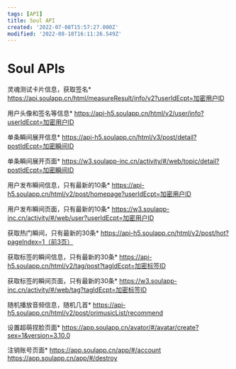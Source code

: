 ```yaml
---
tags: [API]
title: Soul API
created: '2022-07-08T15:57:27.000Z'
modified: '2022-08-18T16:11:26.549Z'
---
```


# Soul APIs

灵魂测试卡片信息，获取签名*
https://api.soulapp.cn/html/measureResult/info/v2?userIdEcpt=加密用户ID

用户头像和签名等信息*
https://api-h5.soulapp.cn/html/v2/user/info?userIdEcpt=加密用户ID

单条瞬间展开信息*
https://api-h5.soulapp.cn/html/v3/post/detail?postIdEcpt=加密瞬间ID

单条瞬间展开页面*
https://w3.soulapp-inc.cn/activity/#/web/topic/detail?postIdEcpt=加密瞬间ID

用户发布瞬间信息，只有最新的10条*
https://api-h5.soulapp.cn/html/v2/post/homepage?userIdEcpt=加密用户ID

用户发布瞬间页面，只有最新的10条*
https://w3.soulapp-inc.cn/activity/#/web/user?userIdEcpt=加密用户ID

获取热门瞬间，只有最新的30条*
https://api-h5.soulapp.cn/html/v2/post/hot?pageIndex=1（前3页）

获取标签的瞬间信息，只有最新的30条*
https://api-h5.soulapp.cn/html/v2/tag/post?tagIdEcpt=加密标签ID

获取标签的瞬间页面，只有最新的30条*
https://w3.soulapp-inc.cn/activity/#/web/tag?tagIdEcpt=加密标签ID

随机播放音频信息，随机几首*
https://api-h5.soulapp.cn/html/v2/post/orimusicList/recommend

设置超萌捏脸页面*
https://app.soulapp.cn/avator/#/avatar/create?sex=1&version=3.10.0

注销账号页面*
https://app.soulapp.cn/app/#/account
https://app.soulapp.cn/app/#/destroy

